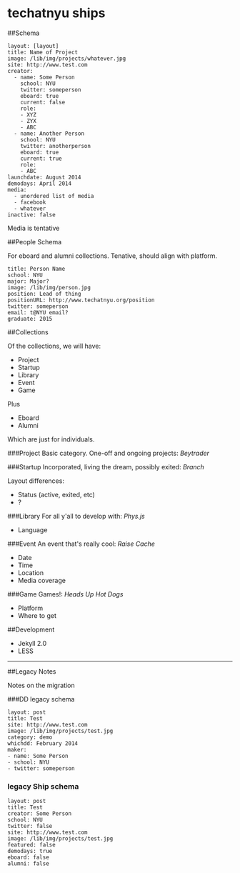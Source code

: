techatnyu ships
======================

##Schema

	layout: [layout]
	title: Name of Project
	image: /lib/img/projects/whatever.jpg
	site: http://www.test.com
	creator:
	  - name: Some Person
	    school: NYU
	    twitter: someperson
	    eboard: true
	    current: false
		role:
		- XYZ
		- ZYX
		- ABC
	  - name: Another Person
	    school: NYU
		twitter: anotherperson
		eboard: true
		current: true
		role:
		- ABC
	launchdate: August 2014
	demodays: April 2014
	media:
	  - unordered list of media
	  - facebook
	  - whatever
	inactive: false

Media is tentative

##People Schema

For eboard and alumni collections. Tenative, should align with platform.

	title: Person Name
	school: NYU
	major: Major?
	image: /lib/img/person.jpg
	position: Lead of thing
	positionURL: http://www.techatnyu.org/position
	twitter: someperson
	email: t@NYU email?
	graduate: 2015

##Collections

Of the collections, we will have:

- Project
- Startup
- Library
- Event
- Game

Plus

- Eboard
- Alumni

Which are just for individuals.

###Project
Basic category. One-off and ongoing projects: *Beytrader*

###Startup
Incorporated, living the dream, possibly exited: *Branch*

Layout differences:

- Status (active, exited, etc)
- ?

###Library
For all y'all to develop with: *Phys.js*

- Language

###Event
An event that's really cool: *Raise Cache*

- Date
- Time
- Location
- Media coverage

###Game
Games!: *Heads Up Hot Dogs*

- Platform
- Where to get

##Development

- Jekyll 2.0
- LESS

-----

##Legacy Notes

Notes on the migration

###DD legacy schema

	layout: post
	title: Test
	site: http://www.test.com
	image: /lib/img/projects/test.jpg
	category: demo
	whichdd: February 2014
	maker:
	- name: Some Person
	- school: NYU 
	- twitter: someperson
  
### legacy Ship schema

	layout: post
	title: Test
	creator: Some Person
	school: NYU
	twitter: false
	site: http://www.test.com
	image: /lib/img/projects/test.jpg
	featured: false
	demodays: true
	eboard: false
	alumni: false
